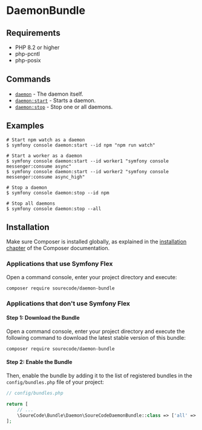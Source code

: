 
# DaemonBundle

## Requirements

- PHP 8.2 or higher
- php-pcntl
- php-posix

## Commands

- [`daemon`](./daemon.md) - The daemon itself.
- [`daemon:start`](./daemon-start.md) - Starts a daemon.
- [`daemon:stop`](./daemon-stop.md) - Stop one or all daemons.

## Examples

```shell
# Start npm watch as a daemon
$ symfony console daemon:start --id npm "npm run watch"

# Start a worker as a daemon
$ symfony console daemon:start --id worker1 "symfony console messenger:consume async"
$ symfony console daemon:start --id worker2 "symfony console messenger:consume async_high"

# Stop a daemon
$ symfony console daemon:stop --id npm

# Stop all daemons
$ symfony console daemon:stop --all
```

## Installation

Make sure Composer is installed globally, as explained in the
[installation chapter](https://getcomposer.org/doc/00-intro.md)
of the Composer documentation.

### Applications that use Symfony Flex

Open a command console, enter your project directory and execute:

```console
composer require sourecode/daemon-bundle
```

### Applications that don't use Symfony Flex

#### Step 1: Download the Bundle

Open a command console, enter your project directory and execute the
following command to download the latest stable version of this bundle:

```console
composer require sourecode/daemon-bundle
```

#### Step 2: Enable the Bundle

Then, enable the bundle by adding it to the list of registered bundles
in the `config/bundles.php` file of your project:

```php
// config/bundles.php

return [
    // ...
    \SoureCode\Bundle\Daemon\SoureCodeDaemonBundle::class => ['all' => true],
];
```